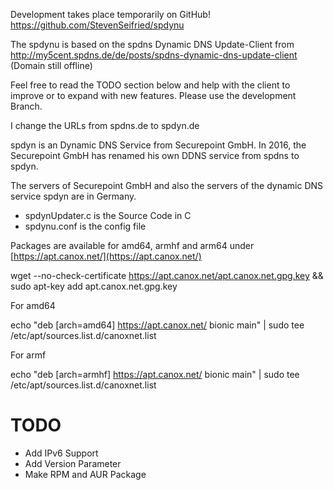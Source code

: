 Development takes place temporarily on GitHub! https://github.com/StevenSeifried/spdynu

The spdynu is based on the spdns Dynamic DNS Update-Client from http://my5cent.spdns.de/de/posts/spdns-dynamic-dns-update-client (Domain still offline)

Feel free to read the TODO section below and help with the client to improve or to expand with 
new features. Please use the development Branch.

I change the URLs from spdns.de to spdyn.de

spdyn is an Dynamic DNS Service from Securepoint GmbH. In 2016, the Securepoint GmbH has renamed his own DDNS service from spdns to spdyn.

The servers of Securepoint GmbH and also the servers of the dynamic DNS service spdyn are in Germany.

 - spdynUpdater.c is the Source Code in C
 - spdynu.conf is the config file

Packages are available for amd64, armhf and arm64 under [https://apt.canox.net/](https://apt.canox.net/)

wget --no-check-certificate https://apt.canox.net/apt.canox.net.gpg.key && sudo apt-key add apt.canox.net.gpg.key

For amd64

echo "deb [arch=amd64] https://apt.canox.net/ bionic main" | sudo tee /etc/apt/sources.list.d/canoxnet.list

For armf

echo "deb [arch=armhf] https://apt.canox.net/ bionic main" | sudo tee /etc/apt/sources.list.d/canoxnet.list

# TODO

- Add IPv6 Support
- Add Version Parameter
- Make RPM and AUR Package

